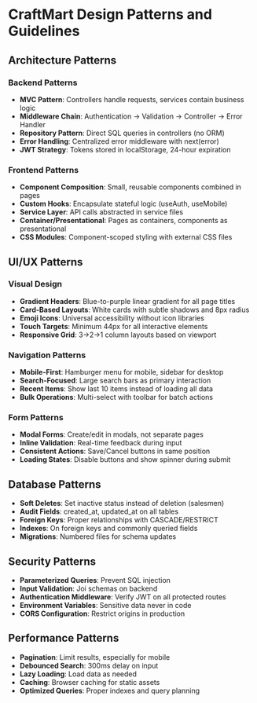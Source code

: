 # CraftMart Design Patterns and Guidelines

## Architecture Patterns

### Backend Patterns
- **MVC Pattern**: Controllers handle requests, services contain business logic
- **Middleware Chain**: Authentication → Validation → Controller → Error Handler
- **Repository Pattern**: Direct SQL queries in controllers (no ORM)
- **Error Handling**: Centralized error middleware with next(error)
- **JWT Strategy**: Tokens stored in localStorage, 24-hour expiration

### Frontend Patterns
- **Component Composition**: Small, reusable components combined in pages
- **Custom Hooks**: Encapsulate stateful logic (useAuth, useMobile)
- **Service Layer**: API calls abstracted in service files
- **Container/Presentational**: Pages as containers, components as presentational
- **CSS Modules**: Component-scoped styling with external CSS files

## UI/UX Patterns

### Visual Design
- **Gradient Headers**: Blue-to-purple linear gradient for all page titles
- **Card-Based Layouts**: White cards with subtle shadows and 8px radius
- **Emoji Icons**: Universal accessibility without icon libraries
- **Touch Targets**: Minimum 44px for all interactive elements
- **Responsive Grid**: 3→2→1 column layouts based on viewport

### Navigation Patterns
- **Mobile-First**: Hamburger menu for mobile, sidebar for desktop
- **Search-Focused**: Large search bars as primary interaction
- **Recent Items**: Show last 10 items instead of loading all data
- **Bulk Operations**: Multi-select with toolbar for batch actions

### Form Patterns
- **Modal Forms**: Create/edit in modals, not separate pages
- **Inline Validation**: Real-time feedback during input
- **Consistent Actions**: Save/Cancel buttons in same position
- **Loading States**: Disable buttons and show spinner during submit

## Database Patterns
- **Soft Deletes**: Set inactive status instead of deletion (salesmen)
- **Audit Fields**: created_at, updated_at on all tables
- **Foreign Keys**: Proper relationships with CASCADE/RESTRICT
- **Indexes**: On foreign keys and commonly queried fields
- **Migrations**: Numbered files for schema updates

## Security Patterns
- **Parameterized Queries**: Prevent SQL injection
- **Input Validation**: Joi schemas on backend
- **Authentication Middleware**: Verify JWT on all protected routes
- **Environment Variables**: Sensitive data never in code
- **CORS Configuration**: Restrict origins in production

## Performance Patterns
- **Pagination**: Limit results, especially for mobile
- **Debounced Search**: 300ms delay on input
- **Lazy Loading**: Load data as needed
- **Caching**: Browser caching for static assets
- **Optimized Queries**: Proper indexes and query planning